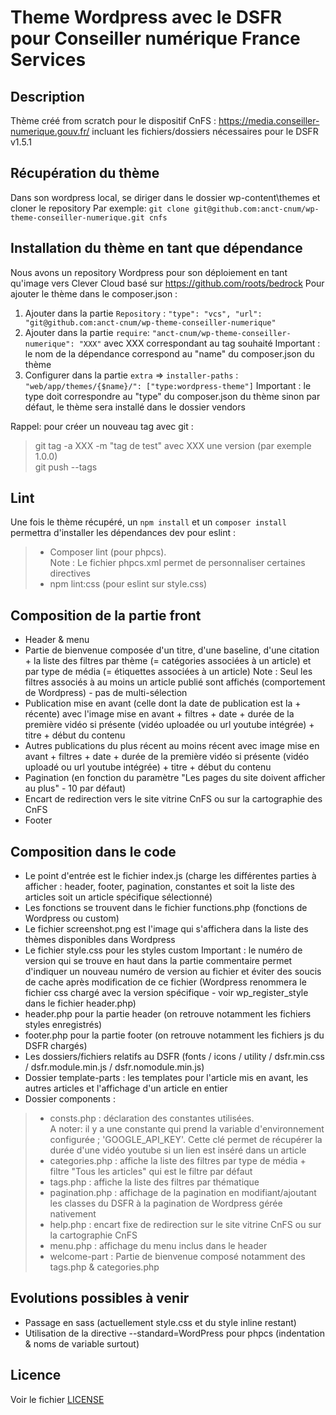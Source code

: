 # Theme Wordpress avec le DSFR pour Conseiller numérique France Services

## Description

Thème créé from scratch pour le dispositif CnFS : https://media.conseiller-numerique.gouv.fr/ incluant les fichiers/dossiers nécessaires pour le DSFR v1.5.1

## Récupération du thème

Dans son wordpress local, se diriger dans le dossier wp-content\themes et cloner le repository
Par exemple: `git clone git@github.com:anct-cnum/wp-theme-conseiller-numerique.git cnfs`

## Installation du thème en tant que dépendance

Nous avons un repository Wordpress pour son déploiement en tant qu'image vers Clever Cloud basé sur https://github.com/roots/bedrock
Pour ajouter le thème dans le composer.json : 
1. Ajouter dans la partie `Repository` : 
`"type": "vcs", "url": "git@github.com:anct-cnum/wp-theme-conseiller-numerique"`
2. Ajouter dans la partie `require`:
`"anct-cnum/wp-theme-conseiller-numerique": "XXX"` avec XXX correspondant au tag souhaité
Important : le nom de la dépendance correspond au "name" du composer.json du thème
3. Configurer dans la partie `extra` => `installer-paths` :
`"web/app/themes/{$name}/": ["type:wordpress-theme"]`
Important : le type doit correspondre au "type" du composer.json du thème sinon par défaut, le thème sera installé dans le dossier vendors

Rappel: pour créer un nouveau tag avec git :
> git tag -a XXX -m "tag de test" avec XXX une version (par exemple 1.0.0)<br/>
> git push --tags<br/>

## Lint

Une fois le thème récupéré, un `npm install` et un `composer install` permettra d'installer les dépendances dev pour eslint : 
> - Composer lint (pour phpcs).<br/>
>   Note : Le fichier phpcs.xml permet de personnaliser certaines directives<br/>
> - npm lint:css (pour eslint sur style.css)<br/>

## Composition de la partie front 

- Header & menu
- Partie de bienvenue composée d'un titre, d'une baseline, d'une citation + la liste des filtres par thème (= catégories associées à un article) et par type de média (= étiquettes associées à un article)
Note : Seul les filtres associés à au moins un article publié sont affichés (comportement de Wordpress) - pas de multi-sélection
- Publication mise en avant (celle dont la date de publication est la + récente) avec l'image mise en avant + filtres + date + durée de la première vidéo si présente (vidéo uploadée ou url youtube intégrée) + titre + début du contenu
- Autres publications du plus récent au moins récent avec image mise en avant + filtres + date + durée de la première vidéo si présente (vidéo uploadé ou url youtube intégrée) + titre + début du contenu
- Pagination (en fonction du paramètre "Les pages du site doivent afficher au plus" - 10 par défaut)
- Encart de redirection vers le site vitrine CnFS ou sur la cartographie des CnFS
- Footer

## Composition dans le code

- Le point d'entrée est le fichier index.js (charge les différentes parties à afficher : header, footer, pagination, constantes et soit la liste des articles soit un article spécifique sélectionné)
- Les fonctions se trouvent dans le fichier functions.php (fonctions de Wordpress ou custom)
- Le fichier screenshot.png est l'image qui s'affichera dans la liste des thèmes disponibles dans Wordpress
- Le fichier style.css pour les styles custom
Important : le numéro de version qui se trouve en haut dans la partie commentaire permet d'indiquer un nouveau numéro de version au fichier et éviter des soucis de cache après modification de ce fichier (Wordpress renommera le fichier css chargé avec la version spécifique - voir wp_register_style dans le fichier header.php)
- header.php pour la partie header (on retrouve notamment les fichiers styles enregistrés)
- footer.php pour la partie footer (on retrouve notamment les fichiers js du DSFR chargés)
- Les dossiers/fichiers relatifs au DSFR (fonts / icons / utility / dsfr.min.css / dsfr.module.min.js / dsfr.nomodule.min.js)
- Dossier template-parts : les templates pour l'article mis en avant, les autres articles et l'affichage d'un article en entier
- Dossier components : 
> - consts.php : déclaration des constantes utilisées.<br/>
A noter: il y a une constante qui prend la variable d'environnement configurée ; 'GOOGLE_API_KEY'. Cette clé permet de récupérer la durée d'une vidéo youtube si un lien est inséré dans un article<br/>
> - categories.php : affiche la liste des filtres par type de média + filtre "Tous les articles" qui est le filtre par défaut<br/>
> - tags.php : affiche la liste des filtres par thématique<br/>
> - pagination.php : affichage de la pagination en modifiant/ajoutant les classes du DSFR à la pagination de Wordpress gérée nativement<br/>
> - help.php : encart fixe de redirection sur le site vitrine CnFS ou sur la cartographie CnFS<br/>
> - menu.php : affichage du menu inclus dans le header<br/>
> - welcome-part : Partie de bienvenue composé notamment des tags.php & categories.php<br/>

## Evolutions possibles à venir 

- Passage en sass (actuellement style.css et du style inline restant)
- Utilisation de la directive --standard=WordPress pour phpcs (indentation & noms de variable surtout)

## Licence

Voir le fichier [LICENSE](./LICENSE.md)
